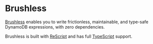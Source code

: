 # Brushless

[Brushless](https://github.com/josher8a/Brushless) enables you to write frictionless, maintainable, and type-safe DynamoDB expressions, with zero dependencies.

Brushless is built with [ReScript](https://rescript-lang.org/) and has full [TypeScript](https://www.typescriptlang.org/) support.